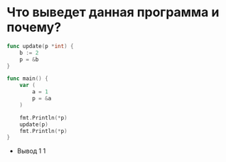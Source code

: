 # Что выведет данная программа и почему?

```go
func update(p *int) {
    b := 2
    p = &b
}

func main() {
    var (
        a = 1
        p = &a
    )

    fmt.Println(*p)
    update(p)
    fmt.Println(*p)
}
```

- Вывод 1 1